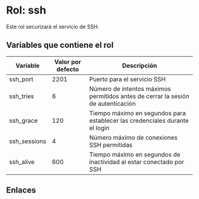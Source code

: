 # Rol: ssh

Este rol securizará el servicio de SSH.


## Variables que contiene el rol

| Variable | Valor por defecto | Descripción |
|----------|-------------------|-------------|
| ssh_port | 2201 | Puerto para el servicio SSH |
| ssh_tries | 6 | Número de intentos máximos permitidos antes de cerrar la sesión de autenticación |
| ssh_grace | 120 | Tiempo máximo en segundos para establecer las credenciales durante el login |
| ssh_sessions | 4 | Número máximo de conexiones SSH permitidas |
| ssh_alive | 600 | Tiempo máximo en segundos de inactividad al estar conectado por SSH |


## Enlaces

